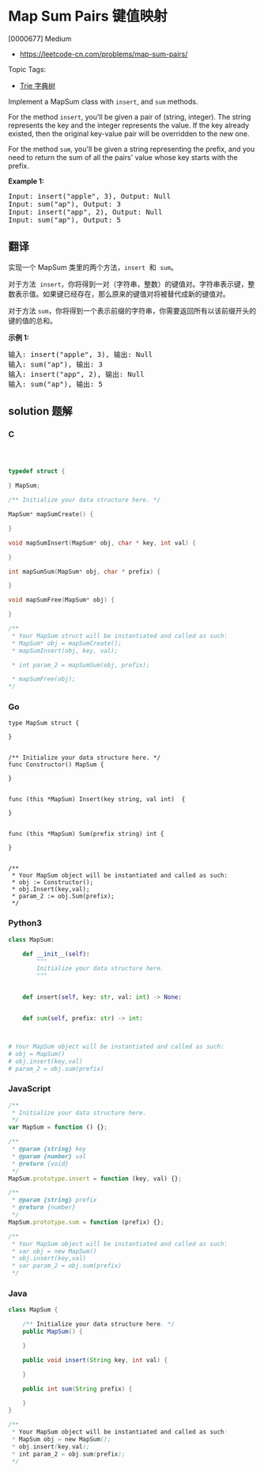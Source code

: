 # Map Sum Pairs 键值映射

[0000677] Medium

- https://leetcode-cn.com/problems/map-sum-pairs/

Topic Tags:

- [Trie 字典树](https://leetcode-cn.com/tag/trie/)

Implement a MapSum class with `insert`, and `sum` methods.

For the method `insert`, you'll be given a pair of (string, integer). The string represents the key and the integer represents the value. If the key already existed, then the original key-value pair will be overridden to the new one.

For the method `sum`, you'll be given a string representing the prefix, and you need to return the sum of all the pairs' value whose key starts with the prefix.

**Example 1:**

<pre>Input: insert("apple", 3), Output: Null
Input: sum("ap"), Output: 3
Input: insert("app", 2), Output: Null
Input: sum("ap"), Output: 5
</pre>

## 翻译

实现一个 MapSum 类里的两个方法，`insert`  和  `sum`。

对于方法  `insert`，你将得到一对（字符串，整数）的键值对。字符串表示键，整数表示值。如果键已经存在，那么原来的键值对将被替代成新的键值对。

对于方法 `sum`，你将得到一个表示前缀的字符串，你需要返回所有以该前缀开头的键的值的总和。

**示例 1:**

<pre>输入: insert("apple", 3), 输出: Null
输入: sum("ap"), 输出: 3
输入: insert("app", 2), 输出: Null
输入: sum("ap"), 输出: 5
</pre>

## solution 题解

### C

```c



typedef struct {

} MapSum;

/** Initialize your data structure here. */

MapSum* mapSumCreate() {

}

void mapSumInsert(MapSum* obj, char * key, int val) {

}

int mapSumSum(MapSum* obj, char * prefix) {

}

void mapSumFree(MapSum* obj) {

}

/**
 * Your MapSum struct will be instantiated and called as such:
 * MapSum* obj = mapSumCreate();
 * mapSumInsert(obj, key, val);

 * int param_2 = mapSumSum(obj, prefix);

 * mapSumFree(obj);
*/
```

### Go

```golang
type MapSum struct {

}


/** Initialize your data structure here. */
func Constructor() MapSum {

}


func (this *MapSum) Insert(key string, val int)  {

}


func (this *MapSum) Sum(prefix string) int {

}


/**
 * Your MapSum object will be instantiated and called as such:
 * obj := Constructor();
 * obj.Insert(key,val);
 * param_2 := obj.Sum(prefix);
 */
```

### Python3

```python
class MapSum:

    def __init__(self):
        """
        Initialize your data structure here.
        """


    def insert(self, key: str, val: int) -> None:


    def sum(self, prefix: str) -> int:



# Your MapSum object will be instantiated and called as such:
# obj = MapSum()
# obj.insert(key,val)
# param_2 = obj.sum(prefix)
```

### JavaScript

```javascript
/**
 * Initialize your data structure here.
 */
var MapSum = function () {};

/**
 * @param {string} key
 * @param {number} val
 * @return {void}
 */
MapSum.prototype.insert = function (key, val) {};

/**
 * @param {string} prefix
 * @return {number}
 */
MapSum.prototype.sum = function (prefix) {};

/**
 * Your MapSum object will be instantiated and called as such:
 * var obj = new MapSum()
 * obj.insert(key,val)
 * var param_2 = obj.sum(prefix)
 */
```

### Java

```java
class MapSum {

    /** Initialize your data structure here. */
    public MapSum() {

    }

    public void insert(String key, int val) {

    }

    public int sum(String prefix) {

    }
}

/**
 * Your MapSum object will be instantiated and called as such:
 * MapSum obj = new MapSum();
 * obj.insert(key,val);
 * int param_2 = obj.sum(prefix);
 */
```
